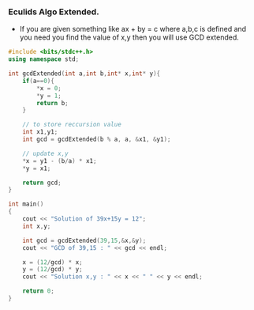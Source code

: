 ### Eculids Algo Extended.

- If you are given something like ax + by = c where a,b,c is defined and you need you find the value of x,y then you will use GCD extended.

```c++
#include <bits/stdc++.h>
using namespace std;

int gcdExtended(int a,int b,int* x,int* y){
    if(a==0){
        *x = 0;
        *y = 1;
        return b;
    }

    // to store reccursion value
    int x1,y1;
    int gcd = gcdExtended(b % a, a, &x1, &y1);

    // update x,y
    *x = y1 - (b/a) * x1;
    *y = x1;

    return gcd;
}

int main()
{
    cout << "Solution of 39x+15y = 12";
    int x,y;

    int gcd = gcdExtended(39,15,&x,&y);
    cout << "GCD of 39,15 : " << gcd << endl;

    x = (12/gcd) * x;
    y = (12/gcd) * y;
    cout << "Solution x,y : " << x << " " << y << endl;

    return 0;
}
```
